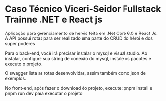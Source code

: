 # Caso Técnico Viceri-Seidor Fullstack Trainne .NET e React js 

Aplicação para gerenciamento de heróis feita em .Net Core 6.0 e React Js.
A API possui rotas para ser realizado uma parte do  CRUD do héroi e dos super poderes

Para o back-end, você irá precisar instalar o mysql e visual studio.
Ao instalar, configure sua string de conexão do mysql, instale os pacotes e executo o projeto.

O swagger lista as rotas desenvolvidas, assim também como json de exemplos.

No front-end, após fazer o download do projeto, execute: pnpm install e  pnpm run dev para executar o projeto.

